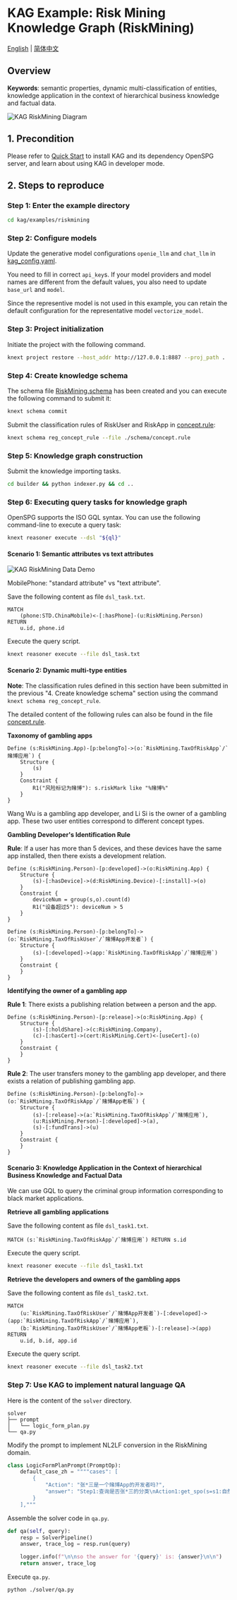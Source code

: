 # KAG Example: Risk Mining Knowledge Graph (RiskMining)

[English](./README.md) |
[简体中文](./README_cn.md)

## Overview

**Keywords**: semantic properties, dynamic multi-classification of entities, knowledge application in the context of hierarchical business knowledge and factual data.

![KAG RiskMining Diagram](/_static/images/examples/riskmining/kag-riskmining-diag.png)

## 1. Precondition

Please refer to [Quick Start](https://openspg.yuque.com/ndx6g9/cwh47i/rs7gr8g4s538b1n7) to install KAG and its dependency OpenSPG server, and learn about using KAG in developer mode.

## 2. Steps to reproduce

### Step 1: Enter the example directory

```bash
cd kag/examples/riskmining
```

### Step 2: Configure models

Update the generative model configurations ``openie_llm`` and ``chat_llm`` in [kag_config.yaml](./kag_config.yaml).

You need to fill in correct ``api_key``s. If your model providers and model names are different from the default values, you also need to update ``base_url`` and ``model``.

Since the representive model is not used in this example, you can retain the default configuration for the representative model ``vectorize_model``.

### Step 3: Project initialization

Initiate the project with the following command.

```bash
knext project restore --host_addr http://127.0.0.1:8887 --proj_path .
```

### Step 4: Create knowledge schema

The schema file [RiskMining.schema](./schema/RiskMining.schema) has been created and you can execute the following command to submit it:

```bash
knext schema commit
```

Submit the classification rules of RiskUser and RiskApp in [concept.rule](./schema/concept.rule):

```bash
knext schema reg_concept_rule --file ./schema/concept.rule
```

### Step 5: Knowledge graph construction

Submit the knowledge importing tasks.

```bash
cd builder && python indexer.py && cd ..
```

### Step 6: Executing query tasks for knowledge graph

OpenSPG supports the ISO GQL syntax. You can use the following command-line to execute a query task:

```bash
knext reasoner execute --dsl "${ql}"
```

#### Scenario 1: Semantic attributes vs text attributes

![KAG RiskMining Data Demo](/_static/images/examples/riskmining/kag-riskmining-data-demo.png)

MobilePhone: "standard attribute" vs "text attribute".

Save the following content as file ``dsl_task.txt``.

```cypher
MATCH
    (phone:STD.ChinaMobile)<-[:hasPhone]-(u:RiskMining.Person)
RETURN
    u.id, phone.id
```

Execute the query script.

```bash
knext reasoner execute --file dsl_task.txt
```

#### Scenario 2: Dynamic multi-type entities

**Note**: The classification rules defined in this section have been submitted in the previous "4. Create knowledge schema" section using the command ``knext schema reg_concept_rule``.

The detailed content of the following rules can also be found in the file [concept.rule](./schema/concept.rule).

**Taxonomy of gambling apps**

```text
Define (s:RiskMining.App)-[p:belongTo]->(o:`RiskMining.TaxOfRiskApp`/`赌博应用`) {
    Structure {
        (s)
    }
    Constraint {
        R1("风险标记为赌博"): s.riskMark like "%赌博%"
    }
}
```

Wang Wu is a gambling app developer, and Li Si is the owner of a gambling app. These two user entities correspond to different concept types.

**Gambling Developer's Identification Rule**

**Rule**: If a user has more than 5 devices, and these devices have the same app installed, then there exists a development relation.

```text
Define (s:RiskMining.Person)-[p:developed]->(o:RiskMining.App) {
    Structure {
        (s)-[:hasDevice]->(d:RiskMining.Device)-[:install]->(o)
    }
    Constraint {
        deviceNum = group(s,o).count(d)
        R1("设备超过5"): deviceNum > 5
    }
}
```

```text
Define (s:RiskMining.Person)-[p:belongTo]->(o:`RiskMining.TaxOfRiskUser`/`赌博App开发者`) {
    Structure {
        (s)-[:developed]->(app:`RiskMining.TaxOfRiskApp`/`赌博应用`)
    }
    Constraint {
    }
}
```

**Identifying the owner of a gambling app**

**Rule 1**: There exists a publishing relation between a person and the app.

```text
Define (s:RiskMining.Person)-[p:release]->(o:RiskMining.App) {
    Structure {
        (s)-[:holdShare]->(c:RiskMining.Company),
        (c)-[:hasCert]->(cert:RiskMining.Cert)<-[useCert]-(o)
    }
    Constraint {
    }
}
```

**Rule 2**: The user transfers money to the gambling app developer, and there exists a relation of publishing gambling app.

```text
Define (s:RiskMining.Person)-[p:belongTo]->(o:`RiskMining.TaxOfRiskApp`/`赌博App老板`) {
    Structure {
        (s)-[:release]->(a:`RiskMining.TaxOfRiskApp`/`赌博应用`),
        (u:RiskMining.Person)-[:developed]->(a),
        (s)-[:fundTrans]->(u)
    }
    Constraint {
    }
}
```

#### Scenario 3: Knowledge Application in the Context of hierarchical Business Knowledge and Factual Data

We can use GQL to query the criminal group information corresponding to black market applications.

**Retrieve all gambling applications**

Save the following content as file ``dsl_task1.txt``.

```cypher
MATCH (s:`RiskMining.TaxOfRiskApp`/`赌博应用`) RETURN s.id
```

Execute the query script.

```bash
knext reasoner execute --file dsl_task1.txt
```

**Retrieve the developers and owners of the gambling apps**

Save the following content as file ``dsl_task2.txt``.

```cypher
MATCH
    (u:`RiskMining.TaxOfRiskUser`/`赌博App开发者`)-[:developed]->(app:`RiskMining.TaxOfRiskApp`/`赌博应用`),
    (b:`RiskMining.TaxOfRiskUser`/`赌博App老板`)-[:release]->(app)
RETURN
    u.id, b.id, app.id
```

Execute the query script.

```bash
knext reasoner execute --file dsl_task2.txt
```

### Step 7: Use KAG to implement natural language QA

Here is the content of the ``solver`` directory.

```text
solver
├── prompt
│   └── logic_form_plan.py
└── qa.py
```

Modify the prompt to implement NL2LF conversion in the RiskMining domain.

```python
class LogicFormPlanPrompt(PromptOp):
    default_case_zh = """"cases": [
        {
            "Action": "张*三是一个赌博App的开发者吗?",
            "answer": "Step1:查询是否张*三的分类\nAction1:get_spo(s=s1:自然人[张*三], p=p1:属于, o=o1:风险用户)\nOutput:输出o1\nAction2:get(o1)"
        }
    ],"""
```

Assemble the solver code in ``qa.py``.

```python
def qa(self, query):
    resp = SolverPipeline()
    answer, trace_log = resp.run(query)

    logger.info(f"\n\nso the answer for '{query}' is: {answer}\n\n")
    return answer, trace_log
```

Execute ``qa.py``.

```bash
python ./solver/qa.py
```

